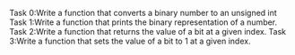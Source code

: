 Task 0:Write a function that converts a binary number to an unsigned int
Task 1:Write a function that prints the binary representation of a number.
Task 2:Write a function that returns the value of a bit at a given index.
Task 3:Write a function that sets the value of a bit to 1 at a given index.
